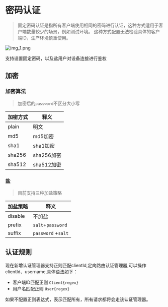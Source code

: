# 密码认证
> 固定密码认证是指所有客户端使用相同的密码进行认证，这种方式适用于客户端数量较少的场景，例如测试环境。
> 这种方式配置无法检验具体的客户端ID，生产环境慎重使用。

![img_1.png](@site/static/images/auth2/fixed.png)

支持设置固定密码，以及盐用户对设备连接进行鉴权

## 加密


### 加密算法

> 加密后的`password`不区分大小写

| **加密方式** | **释义**   |
|----------|----------|
| plain    | 明文       |
| md5      | md5加密    |
| sha1      | sha1加密   |
| sha256     | sha256加密 |
| sha512     | sha512加密 |

### 盐

> 目前支持三种加盐策略


| **加盐策略** | **释义**           |
|----------|------------------|
| disable  | 不加盐              |
| prefix   | `salt`+`password`  |
| suffix   | `password` +`salt` |

## 认证规则

现在新增认证管理器支持正则匹配clientId,定向路由认证管理器,可以操作clientId、username,具体语法如下：
-  客户端ID匹配正则 `Client{regex}`
-  用户名匹配正则  `User{regex}`

如果不配置正则表达式，表示匹配所有，所有请求都将会走该认证管理器。



